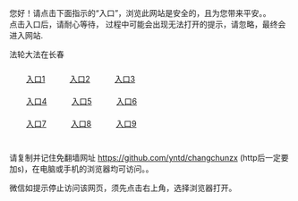 您好！请点击下面指示的“入口”，浏览此网站是安全的，且为您带来平安。。 <br/>
点击入口后，请耐心等待， 过程中可能会出现无法打开的提示，请忽略，最终会进入网站. </br>

法轮大法在长春<br/>
<div style="padding:10px"><a style="margin:20px" target="_blank" href="https://d3vdtilwv7g2u7.cloudfront.net/2Qpsp?jfgcgom" id="ccLink1" rel="nofollow">入口1</a> <a target="_blank" style="margin:20px" href="https://d3a9h8kwvg728n.cloudfront.net/2Qpsp?nnluswi" id="ccLink2" rel="nofollow">入口2</a> <a style="margin:20px" target="_blank" href="https://d2balwf1olrph0.cloudfront.net/2Qpsp?qsvugxzt" id="ccLink3" rel="nofollow">入口3</a></div>

<div style="padding:10px" ><a style="margin:20px" target="_blank" href="https://d3vdtilwv7g2u7.cloudfront.net/2Qpsp?jfgcgom" id="ccLink4" rel="nofollow">入口4</a> <a style="margin:20px" href="https://d3a9h8kwvg728n.cloudfront.net/2Qpsp?nnluswi" target="_blank" id="ccLink5" rel="nofollow">入口5</a> <a style="margin:20px" href="https://d2balwf1olrph0.cloudfront.net/2Qpsp?qsvugxzt" target="_blank" id="ccLink6" rel="nofollow">入口6</a></div>

<div style="padding:10px"><a style="margin:20px" target="_blank" href="https://d3vdtilwv7g2u7.cloudfront.net/2Qpsp?jfgcgom" id="ccLink7" rel="nofollow">入口7</a> <a style="margin:20px" href="https://d3a9h8kwvg728n.cloudfront.net/2Qpsp?nnluswi" target="_blank" id="ccLink8" rel="nofollow">入口8</a> <a style="margin:20px" target="_blank" href="https://d2balwf1olrph0.cloudfront.net/2Qpsp?qsvugxzt" id="ccLink9" rel="nofollow">入口9</a></div>

<br/>



请复制并记住免翻墙网址 https://github.com/yntd/changchunzx (http后一定要加s)，在电脑或手机的浏览器均可访问。。<br/>

微信如提示停止访问该网页，须先点击右上角，选择浏览器打开。
